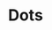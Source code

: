---
title: Dots
tags:
icon: dots
svg: '<svg xmlns="http://www.w3.org/2000/svg" width="24" height="24" fill="none" viewBox="0 0 24 24" stroke-width="1.5" stroke-linecap="round" stroke-linejoin="round" stroke="currentColor"><path d="M8 12.5h.01m3.99 0h.01m3.99 0h.01"/></svg>'
---